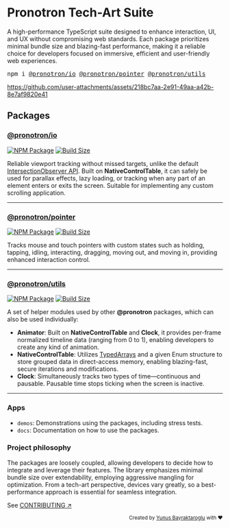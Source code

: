 # Pronotron Tech-Art Suite

A high-performance TypeScript suite designed to enhance interaction, UI, and UX without compromising web standards. Each package prioritizes minimal bundle size and blazing-fast performance, making it a reliable choice for developers focused on immersive, efficient and user-friendly web experiences.

<pre>npm i <a href="https://www.npmjs.com/package/@pronotron/io" target="_blank">@pronotron/io</a> <a href="https://www.npmjs.com/package/@pronotron/pointer" target="_blank">@pronotron/pointer</a> <a href="https://www.npmjs.com/package/@pronotron/utils" target="_blank">@pronotron/utils</a></pre>

https://github.com/user-attachments/assets/218bc7aa-2e91-49aa-a42b-8e7af9820e41

## Packages

### [@pronotron/io](packages/pronotron-io)

[![NPM Package][npm-io]][npm-url-io] [![Build Size][build-size-io]][build-size-url-io]

Reliable viewport tracking without missed targets, unlike the default [IntersectionObserver API](https://developer.mozilla.org/en-US/docs/Web/API/Intersection_Observer_API). Built on **NativeControlTable**, it can safely be used for parallax effects, lazy loading, or tracking when any part of an element enters or exits the screen. Suitable for implementing any custom scrolling application.

---

### [@pronotron/pointer](packages/pronotron-pointer)
  
[![NPM Package][npm-pointer]][npm-url-pointer] [![Build Size][build-size-pointer]][build-size-url-pointer]

Tracks mouse and touch pointers with custom states such as holding, tapping, idling, interacting, dragging, moving out, and moving in, providing enhanced interaction control.

---

### [@pronotron/utils](packages/pronotron-utils)

[![NPM Package][npm-utils]][npm-url-utils] [![Build Size][build-size-utils]][build-size-url-utils]

A set of helper modules used by other **@pronotron** packages, which can also be used individually:

- **Animator**: Built on **NativeControlTable** and **Clock**, it provides per-frame normalized timeline data (ranging from 0 to 1), enabling developers to create any kind of animation.
- **NativeControlTable**: Utilizes [TypedArrays](https://developer.mozilla.org/en-US/docs/Web/JavaScript/Reference/Global_Objects/TypedArray#typedarray_objects) and a given Enum structure to store grouped data in direct-access memory, enabling blazing-fast, secure iterations and modifications.
- **Clock**: Simultaneously tracks two types of time—continuous and pausable. Pausable time stops ticking when the screen is inactive.

---

### Apps

- `demos`: Demonstrations using the packages, including stress tests.
- `docs`: Documentation on how to use the packages.

### Project philosophy

The packages are loosely coupled, allowing developers to decide how to integrate and leverage their features. The library emphasizes minimal bundle size over extendability, employing aggressive mangling for optimization. From a tech-art perspective, devices vary greatly, so a best-performance approach is essential for seamless integration.

See [CONTRIBUTING ↗](.github/CONTRIBUTING.md)

<div align="right">
	<sub>Created by <a href="https://www.linkedin.com/in/yunusbayraktaroglu/">Yunus Bayraktaroglu</a> with ❤️</sub>
</div>



[npm-io]: https://img.shields.io/npm/v/@pronotron/io
[npm-url-io]: https://www.npmjs.com/package/@pronotron/io
[build-size-io]: https://badgen.net/bundlephobia/minzip/@pronotron/io
[build-size-url-io]: https://bundlephobia.com/result?p=@pronotron/io

[npm-pointer]: https://img.shields.io/npm/v/@pronotron/pointer
[npm-url-pointer]: https://www.npmjs.com/package/@pronotron/pointer
[build-size-pointer]: https://badgen.net/bundlephobia/minzip/@pronotron/pointer
[build-size-url-pointer]: https://bundlephobia.com/result?p=@pronotron/pointer

[npm-utils]: https://img.shields.io/npm/v/@pronotron/utils
[npm-url-utils]: https://www.npmjs.com/package/@pronotron/utils
[build-size-utils]: https://badgen.net/bundlephobia/minzip/@pronotron/utils
[build-size-url-utils]: https://bundlephobia.com/result?p=@pronotron/utils
